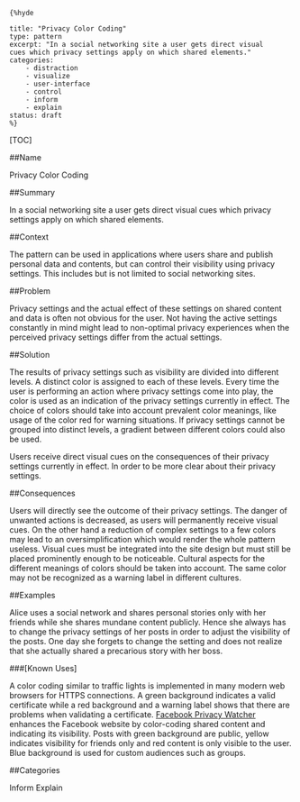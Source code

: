     {%hyde

    title: "Privacy Color Coding"
    type: pattern
    excerpt: "In a social networking site a user gets direct visual
    cues which privacy settings apply on which shared elements."
    categories: 
        - distraction
        - visualize
        - user-interface
        - control
        - inform
        - explain
    status: draft
    %}

[TOC]

##Name
<!--Primary name the pattern is known by.-->

Privacy Color Coding

<!--###[Also Known As]-->
<!-- All other names the pattern is known by.-->



##Summary
<!-- One short paragraph summarising the pattern.-->

In a social networking site a user gets direct visual cues which
privacy settings apply on which shared elements.

##Context
<!-- The situations in which the pattern may apply.-->

The pattern can be used in applications where users share and publish
personal data and contents, but can control their visibility using
privacy settings. This includes but is not limited to social
networking sites.

##Problem
<!-- The problem a pattern addresses, including a list of forces describing why a problem might be difficult to solve.-->

Privacy settings and the actual effect of these settings on shared
content and data is often not obvious for the user. Not having the
active settings constantly in mind might lead to non-optimal privacy
experiences when the perceived privacy settings differ from the actual
settings.

##Solution
<!-- A concise description of how the pattern addresses the problem.-->

The results of privacy settings such as visibility are divided into
different levels. A distinct color is assigned to each of these
levels. Every time the user is performing an action where privacy
settings come into play, the color is used as an indication of the
privacy settings currently in effect. The choice of colors should take
into account prevalent color meanings, like usage of the color red for
warning situations. If privacy settings cannot be grouped into
distinct levels, a gradient between different colors could also be
used.

<!--goals-->
Users receive direct visual cues on the consequences of their privacy
settings currently in effect. In order to be more clear about their
privacy settings.

<!--###[Structure]-->
<!--A detailed specification of the structural aspects of the pattern. A class diagram if applicable.-->



<!--###[Implementation]-->
<!--Guidelines for implementing the pattern; code fragments; suggested PETS; policy fragments.-->



##Consequences
<!--The advantages (benefits) and disadvantages (liabilities) of applying the pattern.-->



<!--constraints and consequences-->
Users will directly see the outcome of their privacy settings. The
danger of unwanted actions is decreased, as users will permanently
receive visual cues. On the other hand a reduction of complex settings
to a few colors may lead to an oversimplification which would render
the whole pattern useless. Visual cues must be integrated into the
site design but must still be placed prominently enough to be
noticeable. Cultural aspects for the different meanings of colors
should be taken into account. The same color may not be recognized as
a warning label in different cultures.

<!--###[Constraints]-->
<!-- limitations as a consequence of applying the pattern.-->



##Examples
<!--Motivational example to see how the pattern is applied.-->

Alice uses a social network and shares personal stories only with her
friends while she shares mundane content publicly. Hence she always
has to change the privacy settings of her posts in order to adjust the
visibility of the posts. One day she forgets to change the setting and
does not realize that she actually shared a precarious story with her
boss.

###[Known Uses]
<!-- Pointers to various applications of the pattern.-->

A color coding similar to traffic lights is implemented in many modern
web browsers for HTTPS connections. A green background indicates a
valid certificate while a red background and a warning label shows
that there are problems when validating a certificate. [Facebook
Privacy Watcher](http://www.daniel-puscher.de/fpw/) enhances the
Facebook website by color-coding shared content and indicating its
visibility. Posts with green background are public, yellow indicates
visibility for friends only and red content is only visible to the
user. Blue background is used for custom audiences such as groups.

<!--##See Also-->
<!-- Any pointers to relevant information, not contained in the subfields below.-->



<!--###[Related Patterns]-->
<!-- Supporting and conflicting patterns-->



<!--###[Sources]-->
<!-- References to the original source of the pattern.-->



<!--##General Comments-->
<!-- Separate discussion on the pattern.-->



##Categories
<!-- Placeholder for future agreed upon categories as per collaboration's evaluation.-->

Inform
Explain

<!--##Tags-->
<!-- User definable descriptors for additional correlation.-->


